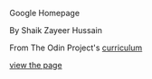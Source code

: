 Google Homepage

By Shaik Zayeer Hussain

From The Odin Project's [curriculum](http://www.theodinproject.com/courses/web-development-101/lessons/html-css)

[view the page](https://zayeer.github.io/google-homepage/)